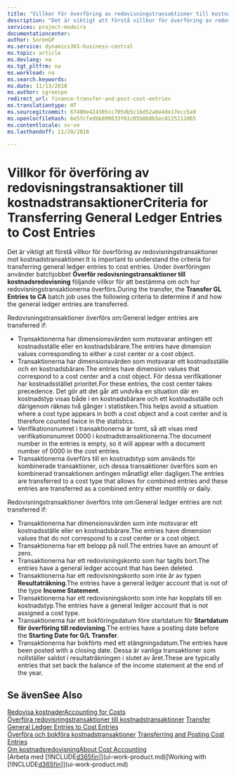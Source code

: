 ```yaml
---
title: "Villkor för överföring av redovisningstransaktioner till kostnadstransaktioner | Microsoft Docs"
description: "Det är viktigt att förstå villkor för överföring av redovisningstransaktioner mot kostnadstransaktioner. Under överföringen använder batchjobbet **Överför redovisningstransaktioner till kostnadsredovisning** följande villkor för att bestämma om och hur redovisningstransaktionerna överförs."
services: project-madeira
documentationcenter: 
author: SorenGP
ms.service: dynamics365-business-central
ms.topic: article
ms.devlang: na
ms.tgt_pltfrm: na
ms.workload: na
ms.search.keywords: 
ms.date: 11/13/2018
ms.author: sgroespe
redirect_url: finance-transfer-and-post-cost-entries
ms.translationtype: HT
ms.sourcegitcommit: 67400e424305cc705db5c1bd52a8e4de17ecc5a9
ms.openlocfilehash: 6e5fcfedbb899633f61c05b0b8b5ec8125112d65
ms.contentlocale: sv-se
ms.lasthandoff: 11/20/2018

---
```

# <a name="criteria-for-transferring-general-ledger-entries-to-cost-entries"></a><span data-ttu-id="343ad-104">Villkor för överföring av redovisningstransaktioner till kostnadstransaktioner</span><span class="sxs-lookup"><span data-stu-id="343ad-104">Criteria for Transferring General Ledger Entries to Cost Entries</span></span>
<span data-ttu-id="343ad-105">Det är viktigt att förstå villkor för överföring av redovisningstransaktioner mot kostnadstransaktioner.</span><span class="sxs-lookup"><span data-stu-id="343ad-105">It is important to understand the criteria for transferring general ledger entries to cost entries.</span></span> <span data-ttu-id="343ad-106">Under överföringen använder batchjobbet **Överför redovisningstransaktioner till kostnadsredovisning** följande villkor för att bestämma om och hur redovisningstransaktionerna överförs.</span><span class="sxs-lookup"><span data-stu-id="343ad-106">During the transfer, the **Transfer GL Entries to CA** batch job uses the following criteria to determine if and how the general ledger entries are transferred.</span></span>  

<span data-ttu-id="343ad-107">Redovisningstransaktioner överförs om:</span><span class="sxs-lookup"><span data-stu-id="343ad-107">General ledger entries are transferred if:</span></span>  

-   <span data-ttu-id="343ad-108">Transaktionerna har dimensionsvärden som motsvarar antingen ett kostnadsställe eller en kostnadsbärare.</span><span class="sxs-lookup"><span data-stu-id="343ad-108">The entries have dimension values corresponding to either a cost center or a cost object.</span></span>  
-   <span data-ttu-id="343ad-109">Transaktionerna har dimensionsvärden som motsvarar ett kostnadsställe och en kostnadsbärare.</span><span class="sxs-lookup"><span data-stu-id="343ad-109">The entries have dimension values that correspond to a cost center and a cost object.</span></span> <span data-ttu-id="343ad-110">För dessa verifikationer har kostnadsstället prioritet.</span><span class="sxs-lookup"><span data-stu-id="343ad-110">For these entries, the cost center takes precedence.</span></span> <span data-ttu-id="343ad-111">Det gör att det går att undvika en situation där en kostnadstyp visas både i en kostnadsbärare och ett kostnadsställe och därigenom räknas två gånger i statistiken.</span><span class="sxs-lookup"><span data-stu-id="343ad-111">This helps avoid a situation where a cost type appears in both a cost object and a cost center and is therefore counted twice in the statistics.</span></span>  
-   <span data-ttu-id="343ad-112">Verifikationsnumret i transaktionerna är tomt, så att visas med verifikationsnumret 0000 i kostnadstransaktionerna.</span><span class="sxs-lookup"><span data-stu-id="343ad-112">The document number in the entries is empty, so it will appear with a document number of 0000 in the cost entries.</span></span>  
-   <span data-ttu-id="343ad-113">Transaktionerna överförs till en kostnadstyp som används för kombinerade transaktioner, och dessa transaktioner överförs som en kombinerad transaktionen antingen månatligt eller dagligen.</span><span class="sxs-lookup"><span data-stu-id="343ad-113">The entries are transferred to a cost type that allows for combined entries and these entries are transferred as a combined entry either monthly or daily.</span></span>  

<span data-ttu-id="343ad-114">Redovisningstransaktioner överförs inte om:</span><span class="sxs-lookup"><span data-stu-id="343ad-114">General ledger entries are not transferred if:</span></span>  

-   <span data-ttu-id="343ad-115">Transaktionerna har dimensionsvärden som inte motsvarar ett kostnadsställe eller en kostnadsbärare.</span><span class="sxs-lookup"><span data-stu-id="343ad-115">The entries have dimension values that do not correspond to a cost center or a cost object.</span></span>  
-   <span data-ttu-id="343ad-116">Transaktionerna har ett belopp på noll.</span><span class="sxs-lookup"><span data-stu-id="343ad-116">The entries have an amount of zero.</span></span>  
-   <span data-ttu-id="343ad-117">Transaktionerna har ett redovisningskonto som har tagits bort.</span><span class="sxs-lookup"><span data-stu-id="343ad-117">The entries have a general ledger account that has been deleted.</span></span>  
-   <span data-ttu-id="343ad-118">Transaktionerna har ett redovisningskonto som inte är av typen **Resultaträkning**.</span><span class="sxs-lookup"><span data-stu-id="343ad-118">The entries have a general ledger account that is not of the type **Income Statement**.</span></span>  
-   <span data-ttu-id="343ad-119">Transaktionerna har ett redovisningskonto som inte har kopplats till en kostnadstyp.</span><span class="sxs-lookup"><span data-stu-id="343ad-119">The entries have a general ledger account that is not assigned a cost type.</span></span>  
-   <span data-ttu-id="343ad-120">Transaktionerna har ett bokföringsdatum före startdatum för **Startdatum för överföring till redovisning**.</span><span class="sxs-lookup"><span data-stu-id="343ad-120">The entries have a posting date before the **Starting Date for G/L Transfer**.</span></span>  
-   <span data-ttu-id="343ad-121">Transaktionerna har bokförts med ett stängningsdatum.</span><span class="sxs-lookup"><span data-stu-id="343ad-121">The entries have been posted with a closing date.</span></span> <span data-ttu-id="343ad-122">Dessa är vanliga transaktioner som nollställer saldot i resultaträkningen i slutet av året.</span><span class="sxs-lookup"><span data-stu-id="343ad-122">These are typically entries that set back the balance of the income statement at the end of the year.</span></span>  

## <a name="see-also"></a><span data-ttu-id="343ad-123">Se även</span><span class="sxs-lookup"><span data-stu-id="343ad-123">See Also</span></span>  
[<span data-ttu-id="343ad-124">Redovisa kostnader</span><span class="sxs-lookup"><span data-stu-id="343ad-124">Accounting for Costs</span></span>](finance-manage-cost-accounting.md)  
 <span data-ttu-id="343ad-125">[Överföra redovisningstransaktioner till kostnadstransaktioner](finance-how-to-transfer-general-ledger-entries-to-cost-entries.md) </span><span class="sxs-lookup"><span data-stu-id="343ad-125">[Transfer General Ledger Entries to Cost Entries](finance-how-to-transfer-general-ledger-entries-to-cost-entries.md) </span></span>  
 <span data-ttu-id="343ad-126">[Överföra och bokföra kostnadstransaktioner](finance-transfer-and-post-cost-entries.md) </span><span class="sxs-lookup"><span data-stu-id="343ad-126">[Transferring and Posting Cost Entries](finance-transfer-and-post-cost-entries.md) </span></span>  
 [<span data-ttu-id="343ad-127">Om kostnadsredovisning</span><span class="sxs-lookup"><span data-stu-id="343ad-127">About Cost Accounting</span></span>](finance-about-cost-accounting.md)  
 <span data-ttu-id="343ad-128">[Arbeta med [!INCLUDE[d365fin](includes/d365fin_md.md)]](ui-work-product.md)</span><span class="sxs-lookup"><span data-stu-id="343ad-128">[Working with [!INCLUDE[d365fin](includes/d365fin_md.md)]](ui-work-product.md)</span></span>

